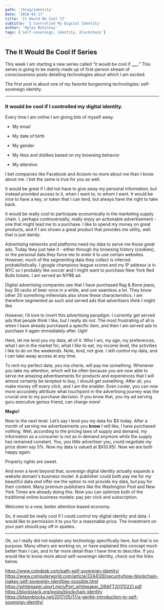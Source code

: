 ```yaml
---
path: '/blog/identity'
date: '2018-03-17'
title: 'It Would Be Cool If'
subtitle: 'I Controlled My Digital Identity'
author: 'Myles McGinley'
tags: ['self-sovereign, identity, blockchain']
---
```


## The It Would Be Cool If Series

This week I am starting a new series called “it would be cool if **\_\_\_**.” This series is going to be mainly made up of first-person stream of consciousness posts detailing technologies about which I am excited.

The first post is about one of my favorite burgeoning technologies: self-sovereign identity.

---

### It would be cool if I controlled my digital identity.

Every time I am online I am giving bits of myself away.

* My email

* My date of birth

* My gender

* My likes and dislikes based on my browsing behavior

* My attention

I bet companies like Facebook and Acxiom no more about me than I know about me. I bet the same is true for you as well.

It would be great if I did not have to give away my personal information, but instead provided access to it, when I want to, to whom I want. It would be nice to have a key, or token that I can lend, but always have the right to take back.

It would be really cool to participate economically in the marketing supply chain. I, perhaps controversially, really enjoy an actionable advertisement - one that might lead me to a purchase. I like to spend my money on great products, and if I am shown a great product that provides me utility, well that is just dandy.

Advertising networks and platforms need my data to serve me those great ads. Today they just take it - either through my browsing history (cookies), or the personal data they force me to enter it to use certain websites. However, much of the segmenting data they collect is inferred probabilistically. I google champions league scores and my IP address is in NYC so I probably like soccer and I might want to purchase New York Red Bulls tickets. I am served an NYRB ad.

Digital advertising companies see that I have purchased Rag & Bone jeans, buy 30 racks of beer once in a while, and use seamless a lot. They know other 20 something millennials also show these characteristics. I am therefore segmented as such and served ads that advertisers think I might like.

However, I’d love to invert this advertising paradigm. I currently get served ads that people think I like, but I really do not. The most frustrating of all is when I have already purchased a specific item, and then I am served ads to purchase it again immediately after. Ugh!

Here, let me lend you my data, all of it. Who I am, my age, my preferences, what I am in the market for, what I like to eat, my income level, the activities I like to do on the weekends. Note, lend, not give. I still control my data, and I can take away access at any time.

To rent my perfect data, you ma cherie, will pay me something. Whenever you take my attention, which will be often because you are now able to serve me amazing advertisements for products and experiences that I will almost certainly be tempted to buy, I should get something. After all, you make money off every click, and I am the enabler. Even cooler, you can now more accurately attribute what touchpoint in the advertising journey was the crucial one to my purchase decision. If you know that, you my ad serving guru executive genius friend, can charge more!

**Magic!**

Now to the next level. Let’s say I lend you my data for $X today. After a month of serving me advertisements you **know** I will like, I have purchased nothing. Well, according to the pricing laws of supply and demand, my information as a consumer is not as in demand anymore while the supply has remained constant. You, you little advertiser you, could negotiate my price down say 5%. Now my data is valued at $X(0.95). Now we are both happy again.

Property rights are sweet.

And even a level beyond that, sovereign digital identity actually expands a website domain's business model. A publisher could both pay me for my beautiful data _and_ offer me the option to not provide my data, but pay for their content. Many premium publishers like the Washington Post and New York Times are already doing this. Now you can optimize both of the traditional online business models: pay per click and subscription.

Welcome to a new, better attention-based economy.

So, it would be really cool if I could control my digital identity and data. I would like to permission it to you for a reasonable price. The investment on your part should pay off in spades.

---

Ok, so I really did not explain any technology specifically here, but that is on purpose. Many others are working on, or have explained this concept much better than I can, and in far more detail than I have time to describe. If you would like to know more about self-sovereign identity, check out the links below.

https://www.coindesk.com/path-self-sovereign-identity/
https://www.computerworld.com/article/3244128/security/how-blockchain-makes-self-sovereign-identities-possible.html
https://whitepaper.uport.me/uPort_whitepaper_DRAFT20170221.pdf
https://blockstack.org/posts/blockchain-identity
https://bitsonblocks.net/2017/05/17/a-gentle-introduction-to-self-sovereign-identity/
